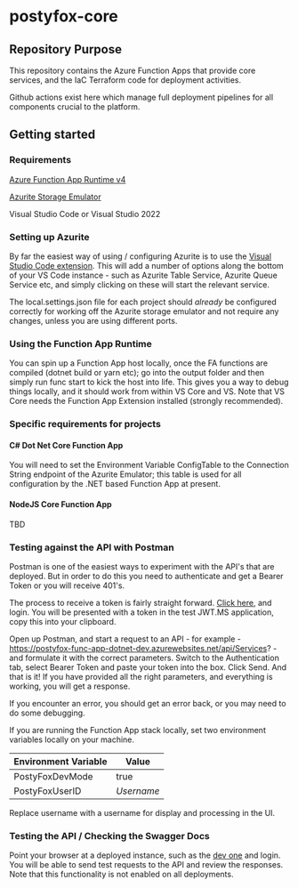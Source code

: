 # postyfox-core

## Repository Purpose

This repository contains the Azure Function Apps that provide core services, and the IaC Terraform code for deployment activities.

Github actions exist here which manage full deployment pipelines for all components crucial to the platform.

## Getting started

### Requirements

[Azure Function App Runtime v4](https://learn.microsoft.com/en-us/azure/azure-functions/functions-run-local?tabs=windows%2Cisolated-process%2Cnode-v4%2Cpython-v2%2Chttp-trigger%2Ccontainer-apps&pivots=programming-language-csharp#install-the-azure-functions-core-tools)

[Azurite Storage Emulator](https://learn.microsoft.com/en-us/azure/storage/common/storage-use-azurite)

Visual Studio Code or Visual Studio 2022

### Setting up Azurite

By far the easiest way of using / configuring Azurite is to use the [Visual Studio Code extension](https://marketplace.visualstudio.com/items?itemName=Azurite.azurite). This will add a number of options along the bottom of your VS Code instance - such as Azurite Table Service, Azurite Queue Service etc, and simply clicking on these will start the relevant service. 

The local.settings.json file for each project should *already* be configured correctly for working off the Azurite storage emulator and not require any changes, unless you are using different ports.

### Using the Function App Runtime

You can spin up a Function App host locally, once the FA functions are compiled (dotnet build or yarn etc); go into the output folder and then simply run func start to kick the host into life.  This gives you a way to debug things locally, and it should work from within VS Core and VS.  Note that VS Core needs the Function App Extension installed (strongly recommended).

### Specific requirements for projects

#### C# Dot Net Core Function App

You will need to set the Environment Variable ConfigTable to the Connection String endpoint of the Azurite Emulator; this table is used for all configuration by the .NET based Function App at present.

#### NodeJS Core Function App

TBD

### Testing against the API with Postman

Postman is one of the easiest ways to experiment with the API's that are deployed. But in order to do this you need to authenticate and get a Bearer Token or you will receive 401's.

The process to receive a token is fairly straight forward. [Click here](https://postyfoxdev.b2clogin.com/postyfoxdev.onmicrosoft.com/oauth2/v2.0/authorize?p=B2C_1_Signin&client_id=2b89259d-3cc3-41fe-adbf-5f9acb15e622&nonce=defaultNonce&redirect_uri=https%3A%2F%2Fjwt.ms&scope=openid&response_type=id_token&prompt=login), and login.  You will be presented with a token in the test JWT.MS application, copy this into your clipboard.

Open up Postman, and start a request to an API - for example - https://postyfox-func-app-dotnet-dev.azurewebsites.net/api/Services? - and formulate it with the correct parameters. Switch to the Authentication tab, select Bearer Token and paste your token into the box. Click Send. And that is it! If you have provided all the right parameters, and everything is working, you will get a response.

If you encounter an error, you should get an error back, or you may need to do some debugging.

If you are running the Function App stack locally, set two environment variables locally on your machine.

|Environment Variable|Value|
|---|---|
|PostyFoxDevMode|true|
|PostyFoxUserID|*Username*|

Replace username with a username for display and processing in the UI.

### Testing the API / Checking the Swagger Docs

Point your browser at a deployed instance, such as the [dev one](https://postyfox-func-app-dotnet-dev.azurewebsites.net/api/swagger/ui) and login. You will be able to send test requests to the API and review the responses. Note that this functionality is not enabled on all deployments.